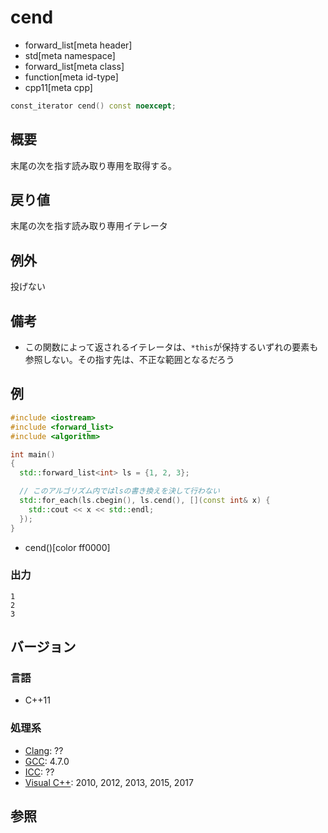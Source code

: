 # cend
* forward_list[meta header]
* std[meta namespace]
* forward_list[meta class]
* function[meta id-type]
* cpp11[meta cpp]

```cpp
const_iterator cend() const noexcept;
```

## 概要
末尾の次を指す読み取り専用を取得する。


## 戻り値
末尾の次を指す読み取り専用イテレータ


## 例外
投げない


## 備考
- この関数によって返されるイテレータは、`*this`が保持するいずれの要素も参照しない。その指す先は、不正な範囲となるだろう


## 例
```cpp example
#include <iostream>
#include <forward_list>
#include <algorithm>

int main()
{
  std::forward_list<int> ls = {1, 2, 3};

  // このアルゴリズム内ではlsの書き換えを決して行わない
  std::for_each(ls.cbegin(), ls.cend(), [](const int& x) {
    std::cout << x << std::endl;
  });
}
```
* cend()[color ff0000]

### 出力
```
1
2
3
```

## バージョン
### 言語
- C++11

### 処理系
- [Clang](/implementation.md#clang): ??
- [GCC](/implementation.md#gcc): 4.7.0
- [ICC](/implementation.md#icc): ??
- [Visual C++](/implementation.md#visual_cpp): 2010, 2012, 2013, 2015, 2017


## 参照


